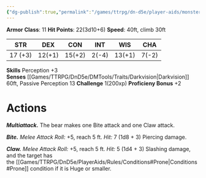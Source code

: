 ```yaml
---
{"dg-publish":true,"permalink":"/games/ttrpg/dn-d5e/player-aids/monsters/brown-bear/","tags":["TTRPG/DND/5e","StatBlock"],"noteIcon":""}
---
```



**Armor Class**: 11
**Hit Points**: 22(3d10+6)
**Speed**: 40ft, climb 30ft

|  STR   | DEX    | CON | INT| WIS | CHA |
| --- | --- | --- | --- | --- | --- | 
|  17 (+3)   | 12(+1)    | 15(+2)     | 2(-4) | 13(+1) | 7(-2) |

**Skills** Perception +3
**Senses** [[Games/TTRPG/DnD5e/DMTools/Traits/Darkvision\|Darkvision]] 60ft, Passive Perception 13
**Challenge** 1(200xp)
**Proficieny Bonus** +2


# Actions
_**Multiattack.**_ The bear makes one Bite attack and one Claw attack.

_**Bite.** Melee Attack Roll:_ +5, reach 5 ft. _Hit:_ 7 (1d8 + 3) Piercing damage.

_**Claw.** Melee Attack Roll:_ +5, reach 5 ft. _Hit:_ 5 (1d4 + 3) Slashing damage, and the target has the [[Games/TTRPG/DnD5e/PlayerAids/Rules/Conditions#Prone\|Conditions#Prone]] condition if it is Huge or smaller.
